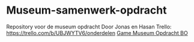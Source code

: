 # Museum-samenwerk-opdracht
Repository voor de museum opdracht
Door Jonas en Hasan
Trello: https://trello.com/b/UBJWYTV6/onderdelen
[Game Museum Opdracht BO](sftp://34905@34905.hosts1.ma-cloud.nl/web/museum/nederlands-site/nederlands/index.html)
